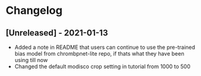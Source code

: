 # Changelog
## [Unreleased] - 2021-01-13
- Added a note in README that users can continue to use the pre-trained bias model from chrombpnet-lite repo, if thats what they have been using till now
- Changed the default modisco crop setting in tutorial from 1000 to 500
